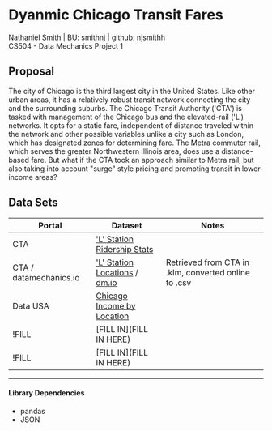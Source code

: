 # Dyanmic Chicago Transit Fares
Nathaniel Smith | BU: smithnj | github: njsmithh </br>
CS504 - Data Mechanics Project 1

## Proposal
The city of Chicago is the third largest city in the United States. Like other urban areas, it has a relatively robust transit network connecting the city and the surrounding suburbs. The Chicago Transit Authority ('CTA') is tasked with management of the Chicago bus and the elevated-rail ('L') networks. It opts for a static fare, independent of distance traveled within the network and other possible variables unlike a city such as London, which has designated zones for determining fare. The Metra commuter rail, which serves the greater Northwestern Illinois area, does use a distance-based fare. But what if the CTA took an approach similar to Metra rail, but also taking into account "surge" style pricing and promoting transit in lower-income areas?

## Data Sets

| Portal   | Dataset                                                                                                                             | Notes 
|----------|-------------------------------------------------------------------------------------------------------------------------------------| ----
| CTA      | ['L' Station Ridership Stats](https://data.cityofchicago.org/Transportation/CTA-Ridership-L-Station-Entries-Daily-Totals/5neh-572f) |
| CTA / datamechanics.io      | ['L' Station Locations](https://data.cityofchicago.org/Transportation/CTA-L-Rail-Stations-kml/4qtv-9w43) / [dm.io](https://google.com)                           | Retrieved from CTA in .klm, converted online to .csv
| Data USA | [Chicago Income by Location](https://datausa.io/profile/geo/chicago-il/#income_geo)                                                 |
| !FILL    | [FILL IN](FILL IN HERE)                                                                                                             |
| !FILL    | [FILL IN](FILL IN HERE)                                                                                                             |

---
#### Library Dependencies
* pandas
* JSON